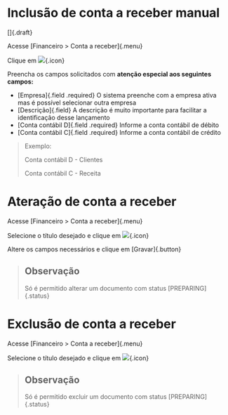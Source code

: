 # Inclusão de conta a receber manual

[]{.draft}

Acesse [Financeiro > Conta a receber]{.menu}

Clique em ![](https://static.zenerp.app.br/icons/action-create.svg){.icon}

Preencha os campos solicitados com **atenção especial aos seguintes campos:**
* [Empresa]{.field .required} O sistema preenche com a empresa ativa mas é possível selecionar outra empresa
* [Descrição]{.field} A descrição é muito importante para facilitar a identificação desse lançamento
* [Conta contábil D]{.field .required} Informe a conta contábil de débito
* [Conta contábil C]{.field .required} Informe a conta contábil de crédito

> Exemplo:
> 
> Conta contábil D - Clientes
>
> Conta contábil C - Receita


# Ateração de conta a receber

Acesse [Financeiro > Conta a receber]{.menu}

Selecione o título desejado e clique em ![](https://static.zenerp.app.br/icons/action-update.svg){.icon}

Altere os campos necessários e clique em [Gravar]{.button}

>## Observação
> Só é permitido alterar um documento com status [PREPARING]{.status}


# Exclusão de conta a receber

Acesse [Financeiro > Conta a receber]{.menu}

Selecione o título desejado e clique em ![](https://static.zenerp.app.br/icons/action-delete.svg){.icon}

>## Observação
> Só é permitido excluir um documento com status [PREPARING]{.status}